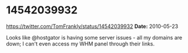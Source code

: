 # 14542039932
https://twitter.com/TomFrankly/status/14542039932
**Date:** 2010-05-23

Looks like @hostgator is having some server issues - all my domains are down; I can't even access my WHM panel through their links.

